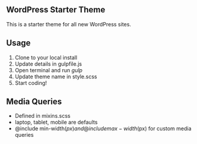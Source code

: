 ## WordPress Starter Theme

This is a starter theme for all new WordPress sites. 

## Usage

1. Clone to your local install
2. Update details in gulpfile.js
3. Open terminal and run *gulp*
4. Update theme name in style.scss
5. Start coding!

## Media Queries

- Defined in mixins.scss
- laptop, tablet, mobile are defaults
- @include min-width($px) and @include max-width($px) for custom media queries